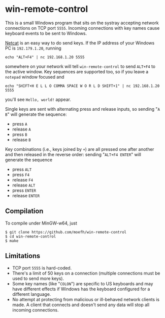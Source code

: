 # win-remote-control

This is a small Windows program that sits on the systray accepting network connections on TCP port `5555`.
Incoming connections with key names cause keyboard events to be sent to Windows.

[Netcat](https://en.wikipedia.org/wiki/Netcat) is an easy way to do send keys. If the IP address of
your Windows PC is `192.179.1.20`, running

    echo "ALT+F4" | nc 192.168.1.20 5555

somewhere on your network will tell `win-remote-control` to send `ALT+F4` to the active window. Key
sequences are supported too, so if you leave a `notepad` window focused and

    echo "SHIFT+H E L L O COMMA SPACE W O R L D SHIFT+1" | nc 192.168.1.20 5555

you'll see `Hello, world!` appear.

Single keys are sent with alternating press and release inputs, so sending "`A B`" will generate the sequence:
- press `A`
- release `A`
- press `B`
- release `B`

Key combinations (i.e., keys joined by `+`) are all pressed one after another and then released in the reverse order:
sending "`ALT+F4 ENTER`" will generate the sequence
- press `ALT`
- press `F4`
- release `F4`
- release `ALT`
- press `ENTER`
- release `ENTER`

## Compilation

To compile under MinGW-w64, just

    $ git clone https://github.com/moefh/win-remote-control
    $ cd win-remote-control
    $ make

## Limitations

- TCP port `5555` is hard-coded.
- There's a limit of 50 keys on a connection (multiple connections must be used to send more keys).
- Some key names (like "`COLON`") are specific to US keyboards and may have different effects if Windows has the keyboard configured for a different language.
- No attempt at protecting from malicious or ill-behaved network clients is made. A client that connects and doesn't send any data will stop all incoming connections.

